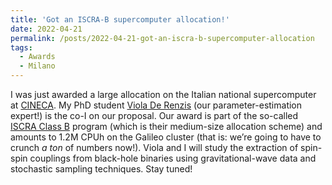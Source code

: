 ```yaml
---
title: 'Got an ISCRA-B supercomputer allocation!'
date: 2022-04-21
permalink: /posts/2022-04-21-got-an-iscra-b-supercomputer-allocation
tags:
  - Awards
  - Milano
---
```


I was just awarded a large allocation on the Italian national supercomputer at [CINECA](<https://www.hpc.cineca.it/>). My PhD student [Viola De Renzis](<../../../../../index.html?p=2466>) (our parameter-estimation expert!) is the co-I on our proposal. Our award is part of the so-called [ISCRA Class B](<https://www.hpc.cineca.it/services/iscra/iscra-project-size>) program (which is their medium-size allocation scheme) and amounts to 1.2M CPUh on the Galileo cluster (that is: we’re going to have to crunch _a ton_ of numbers now!). Viola and I will study the extraction of spin-spin couplings from black-hole binaries using gravitational-wave data and stochastic sampling techniques. Stay tuned!

